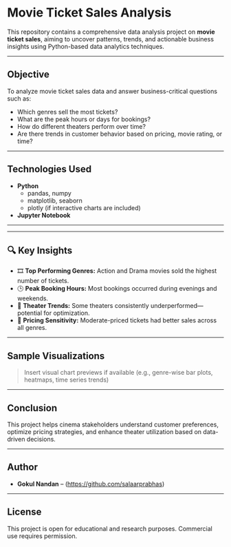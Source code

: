 # Movie Ticket Sales Analysis

This repository contains a comprehensive data analysis project on **movie ticket sales**, aiming to uncover patterns, trends, and actionable business insights using Python-based data analytics techniques.

---

## Objective

To analyze movie ticket sales data and answer business-critical questions such as:
- Which genres sell the most tickets?
- What are the peak hours or days for bookings?
- How do different theaters perform over time?
- Are there trends in customer behavior based on pricing, movie rating, or time?

---

## Technologies Used

- **Python**
  - pandas, numpy
  - matplotlib, seaborn
  - plotly (if interactive charts are included)
- **Jupyter Notebook**

---


---

## 🔍 Key Insights

- 🎞️ **Top Performing Genres:** Action and Drama movies sold the highest number of tickets.
- 🕒 **Peak Booking Hours:** Most bookings occurred during evenings and weekends.
- 🏢 **Theater Trends:** Some theaters consistently underperformed—potential for optimization.
- 💸 **Pricing Sensitivity:** Moderate-priced tickets had better sales across all genres.


---

## Sample Visualizations

> Insert visual chart previews if available (e.g., genre-wise bar plots, heatmaps, time series trends)

---

## Conclusion

This project helps cinema stakeholders understand customer preferences, optimize pricing strategies, and enhance theater utilization based on data-driven decisions.

---

## Author

- **Gokul Nandan** – (https://github.com/salaarprabhas)

---

## License

This project is open for educational and research purposes. Commercial use requires permission.




